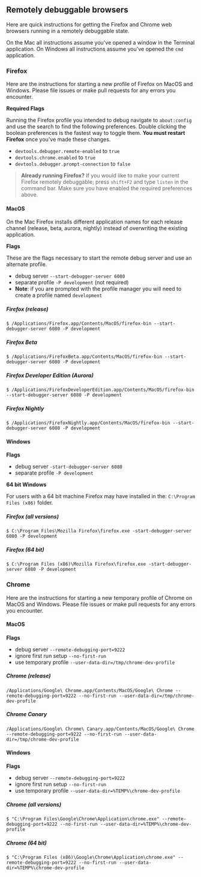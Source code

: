 ## Remotely debuggable browsers

Here are quick instructions for getting the Firefox and Chrome web browsers running in a remotely debuggable state.

On the Mac all instructions assume you've opened a window in the Terminal application.  On Windows all instructions assume you've opened the `cmd` application.

### Firefox

Here are the instructions for starting a new profile of Firefox on MacOS and Windows.  Please file issues or make pull requests for any errors you encounter.

**Required Flags**

Running the Firefox profile you intended to debug navigate to `about:config` and use the search to find the following preferences.  Double clicking the boolean preferences is the fastest way to toggle them.  **You must restart Firefox** once you've made these changes.

* `devtools.debugger.remote-enabled` to `true`
* `devtools.chrome.enabled` to `true`
* `devtools.debugger.prompt-connection` to `false`

> **Already running Firefox?** If you would like to make your current Firefox remotely debuggable; press `shift+F2` and type `listen` in the command bar.  Make sure you have enabled the required preferences above.

#### MacOS

On the Mac Firefox installs different application names for each release channel (release, beta, aurora, nightly) instead of overwriting the existing application.

**Flags**

These are the flags necessary to start the remote debug server and use an alternate profile.

* debug server `--start-debugger-server 6080`
* separate profile `-P development` (not required)
 * **Note**: if you are prompted with the profile manager you will need to create a profile named `development`

##### Firefox (release)

```
$ /Applications/Firefox.app/Contents/MacOS/firefox-bin --start-debugger-server 6080 -P development
```

##### Firefox Beta

```
$ /Applications/FirefoxBeta.app/Contents/MacOS/firefox-bin --start-debugger-server 6080 -P development
```

##### Firefox Developer Edition (Aurora)

```
$ /Applications/FirefoxDeveloperEdition.app/Contents/MacOS/firefox-bin --start-debugger-server 6080 -P development
```

##### Firefox Nightly

```
$ /Applications/FirefoxNightly.app/Contents/MacOS/firefox-bin --start-debugger-server 6080 -P development
```

#### Windows

**Flags**

* debug server `-start-debugger-server 6080`
* separate profile `-P development`

**64 bit Windows**

For users with a 64 bit machine Firefox may have installed in the: `C:\Program Files (x86)` folder.

##### Firefox (all versions)

```
$ C:\Program Files\Mozilla Firefox\firefox.exe -start-debugger-server 6080 -P development
```

##### Firefox (64 bit)

```
$ C:\Program Files (x86)\Mozilla Firefox\firefox.exe -start-debugger-server 6080 -P development
```


### Chrome

Here are the instructions for starting a new temporary profile of Chrome on MacOS and Windows.  Please file issues or make pull requests for any errors you encounter.

#### MacOS

**Flags**

* debug server `--remote-debugging-port=9222`
* ignore first run setup `--no-first-run`
* use temporary profile `--user-data-dir=/tmp/chrome-dev-profile`

##### Chrome (release)

```
/Applications/Google\ Chrome.app/Contents/MacOS/Google\ Chrome --remote-debugging-port=9222 --no-first-run --user-data-dir=/tmp/chrome-dev-profile
```

##### Chrome Canary

```
/Applications/Google\ Chrome\ Canary.app/Contents/MacOS/Google\ Chrome --remote-debugging-port=9222 --no-first-run --user-data-dir=/tmp/chrome-dev-profile
```

#### Windows

**Flags**

* debug server `--remote-debugging-port=9222`
* ignore first run setup `--no-first-run`
* use temporary profile `--user-data-dir=%TEMP%\chrome-dev-profile`

##### Chrome (all versions)

```
$ "C:\Program Files\Google\Chrome\Application\chrome.exe" --remote-debugging-port=9222 --no-first-run --user-data-dir=%TEMP%\chrome-dev-profile
```

##### Chrome (64 bit)

```
$ "C:\Program Files (x86)\Google\Chrome\Application\chrome.exe" --remote-debugging-port=9222 --no-first-run --user-data-dir=%TEMP%\chrome-dev-profile
```
